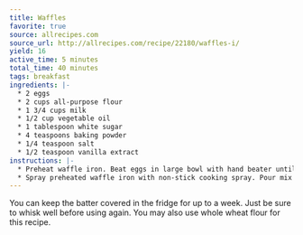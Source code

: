 ```yaml
---
title: Waffles
favorite: true
source: allrecipes.com
source_url: http://allrecipes.com/recipe/22180/waffles-i/
yield: 16
active_time: 5 minutes
total_time: 40 minutes
tags: breakfast
ingredients: |-
  * 2 eggs 
  * 2 cups all-purpose flour 
  * 1 3/4 cups milk 
  * 1/2 cup vegetable oil 
  * 1 tablespoon white sugar 
  * 4 teaspoons baking powder 
  * 1/4 teaspoon salt 
  * 1/2 teaspoon vanilla extract 
instructions: |-
  * Preheat waffle iron. Beat eggs in large bowl with hand beater until fluffy. Beat in flour, milk, vegetable oil, sugar, baking powder, salt and vanilla, just until smooth. 
  * Spray preheated waffle iron with non-stick cooking spray. Pour mix onto hot waffle iron. Cook 8 minutes on medium heat, or until golden brown. Serve hot. 
---
```

You can keep the batter covered in the fridge for up to a week. Just be sure to whisk well before using again. You may also use whole wheat flour for this recipe.